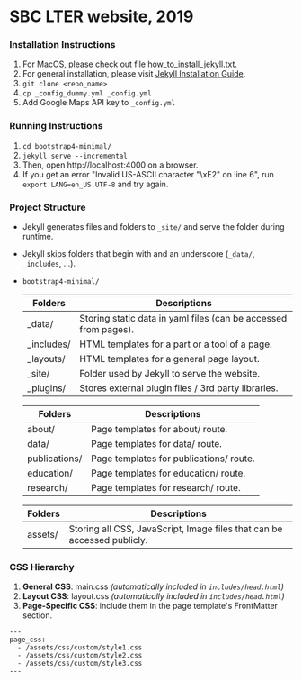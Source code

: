 # SBC LTER website, 2019

### Installation Instructions
  1. For MacOS, please check out file [how_to_install_jekyll.txt](/how_to_install_jekyll.txt).
  2. For general installation, please visit [Jekyll Installation Guide](https://jekyllrb.com/docs/installation/).
  3. `git clone <repo_name>`
  4. `cp _config_dummy.yml _config.yml`
  5. Add Google Maps API key to `_config.yml`

### Running Instructions
  1. `cd bootstrap4-minimal/`
  2. `jekyll serve --incremental`
  3. Then, open http://localhost:4000 on a browser.
  4. If you get an error "Invalid US-ASCII character "\xE2" on line 6", run `export LANG=en_US.UTF-8` and try again.

### Project Structure
  - Jekyll generates files and folders to `_site/` and serve the folder during runtime.
  - Jekyll skips folders that begin with and an underscore (`_data/`, `_includes`, ...).
  - `bootstrap4-minimal/`

    |Folders   |Descriptions                                                   |
    |----------|---------------------------------------------------------------|
    |_data/    |Storing static data in yaml files (can be accessed from pages).|
    |_includes/|HTML templates for a part or a tool of a page.                 |
    |_layouts/ |HTML templates for a general page layout.                      |
    |_site/    |Folder used by Jekyll to serve the website.                    |
    |_plugins/ |Stores external plugin files / 3rd party libraries.            |
    
    |Folders      |Descriptions                           |
    |-------------|---------------------------------------|
    |about/       |Page templates for about/ route.       |
    |data/        |Page templates for data/ route.        |
    |publications/|Page templates for publications/ route.|
    |education/   |Page templates for education/ route.   |
    |research/    |Page templates for research/ route.    |
    
    |Folders  |Descriptions                                                            |
    |---------|------------------------------------------------------------------------|
    |assets/  |Storing all CSS, JavaScript, Image files that can be accessed publicly. |

### CSS Hierarchy
  1. **General CSS**: main.css *(automatically included in `includes/head.html`)*
  2. **Layout CSS**: layout.css *(automatically included in `includes/head.html`)*
  3. **Page-Specific CSS**: include them in the page template's FrontMatter section.

    ---
    page_css:
      - /assets/css/custom/style1.css
      - /assets/css/custom/style2.css
      - /assets/css/custom/style3.css
    ---
    
  
